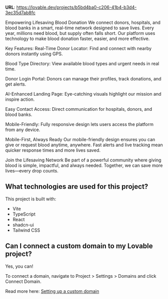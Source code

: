 
**URL**: https://lovable.dev/projects/b5bd4ba0-c206-41b4-b3d4-3ec35d7ab8fc

Empowering Lifesaving Blood Donation
We connect donors, hospitals, and blood banks in a smart, real-time network designed to save lives. Every year, millions need blood, but supply often falls short. Our platform uses technology to make blood donation faster, easier, and more effective.

Key Features:
Real-Time Donor Locator: Find and connect with nearby donors instantly using GPS.

Blood Type Directory: View available blood types and urgent needs in real time.

Donor Login Portal: Donors can manage their profiles, track donations, and get alerts.

AI-Enhanced Landing Page: Eye-catching visuals highlight our mission and inspire action.

Easy Contact Access: Direct communication for hospitals, donors, and blood banks.

Mobile-Friendly: Fully responsive design lets users access the platform from any device.

Mobile-First, Always Ready
Our mobile-friendly design ensures you can give or request blood anytime, anywhere. Fast alerts and live tracking mean quicker response times and more lives saved.

Join the Lifesaving Network
Be part of a powerful community where giving blood is simple, impactful, and always needed. Together, we can save more lives—every drop counts.







## What technologies are used for this project?

This project is built with:

- Vite
- TypeScript
- React
- shadcn-ui
- Tailwind CSS



## Can I connect a custom domain to my Lovable project?

Yes, you can!

To connect a domain, navigate to Project > Settings > Domains and click Connect Domain.

Read more here: [Setting up a custom domain](https://docs.lovable.dev/tips-tricks/custom-domain#step-by-step-guide)
